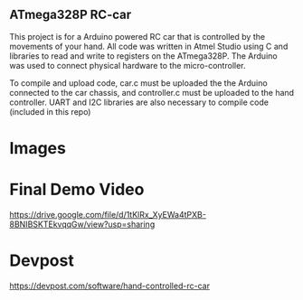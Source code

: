 ## ATmega328P RC-car

This project is for a Arduino powered RC car that is controlled by the movements of your hand. All code was written in Atmel Studio using C and libraries to read and write to registers on the ATmega328P. The Arduino was used to connect physical hardware to the micro-controller.

To compile and upload code, car.c must be uploaded the the Arduino connected to the car chassis, and controller.c must be uploaded to the hand controller. UART and I2C libraries are also necessary to compile code (included in this repo)

# Images


# Final Demo Video
https://drive.google.com/file/d/1tKlRx_XyEWa4tPXB-8BNIBSKTEkvqqGw/view?usp=sharing

# Devpost
https://devpost.com/software/hand-controlled-rc-car
